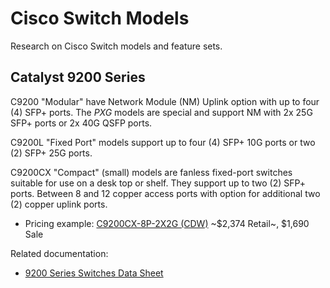 # Cisco Switch Models

Research on Cisco Switch models and feature sets.

## Catalyst 9200 Series

C9200 "Modular" have Network Module (NM) Uplink option with up to four (4) SFP+ ports. The *PXG* models are special and support NM with 2x 25G SFP+ ports or 2x 40G QSFP ports.

C9200L "Fixed Port" models support up to four (4) SFP+ 10G ports or two (2) SFP+ 25G ports.

C9200CX "Compact" (small) models are fanless fixed-port switches suitable for use on a desk top or shelf. They support up to two (2) SFP+ ports. Between 8 and 12 copper access ports with option for additional two (2) copper uplink ports.

* Pricing example: [C9200CX-8P-2X2G (CDW)][2] ~$2,374 Retail~, $1,690 Sale

Related documentation:

* [9200 Series Switches Data Sheet][1]

[1]: https://www.cisco.com/c/en/us/products/collateral/switches/catalyst-9200-series-switches/nb-06-cat9200-ser-data-sheet-cte-en.html
[2]: https://www.cdw.com/search/?key=C9200CX-8P-2X2G
